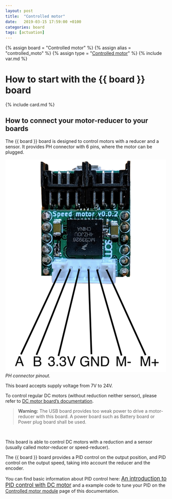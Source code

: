 ```yaml
---
layout: post
title:  "Controlled motor"
date:   2019-03-15 17:59:00 +0100
categories: board
tags: [actuation]
---
```

{% assign board = "Controlled motor" %}
{% assign alias = "controlled_moto" %}
{% assign type = "[Controlled motor](/module/controlled-motor)" %}
{% include var.md %}

# How to start with the {{ board }} board
{% include card.md %}

## How to connect your motor-reducer to your boards

The {{ board }} board is designed to control motors with a reducer and a sensor. It provides PH connector with 6 pins, where the motor can be plugged.

![Pinout](/assets/img/controlled_motor_pinout.png)<br />*PH connector pinout.*

This board accepts supply voltage from 7V to 24V.

To control regular DC motors (without reduction neither sensor), please refer to [DC motor board’s documentation](/board/dc-motor).

<blockquote class="warning"><strong>Warning:</strong> The USB board provides too weak power to drive a motor-reducer with this board. A power board such as Battery board or Power plug board shall be used.</blockquote><br />

This board is able to control DC motors with a reduction and a sensor (usually called motor-reducer or speed-reducer).

The {{ board }} board provides a PID control on the output position, and PID control on the output speed, taking into account the reducer and the encoder.

You can find basic information about PID control here: [<big>An introduction to PID control with DC motor</big>](https://medium.com/luosrobotics/an-introduction-to-pid-control-with-dc-motor-1fa3b26ec661) and a example code to tune your PID on the [Controlled motor module](/module/controlled-motor) page of this documentation.

